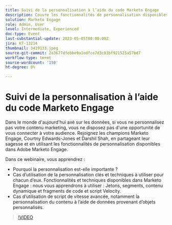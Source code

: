 ```yaml
---
title: Suivi de la personnalisation à l’aide du code Marketo Engage
description: Couvre les fonctionnalités de personnalisation disponibles dans Adobe Marketo Engage ; Jetons, segments, contenu dynamique et fragments de code et script Velocity.  Cas d’utilisation de script de vitesse avancée, notamment la personnalisation du contenu à l’aide de données provenant d’objets personnalisés.
solution: Marketo Engage
role: Admin, User
level: Intermediate, Experienced
doc-type: Event
last-substantial-update: 2023-05-05T00:00:00Z
jira: KT-13214
thumbnail: 3419133.jpeg
source-git-commit: 2a3677dfebbe9a1edfce7d3c03bf921525a57bd7
workflow-type: tm+mt
source-wordcount: '150'
ht-degree: 0%

---
```



# Suivi de la personnalisation à l’aide du code Marketo Engage

Dans le monde d&#39;aujourd&#39;hui axé sur les données, si vous ne personnalisez pas votre contenu marketing, vous ne disposez pas d&#39;une opportunité de vous connecter à votre audience. Rejoignez les champions Marketo Engage, Courtny Edwards-Jones et Darshil Shah, en partageant leur sagesse et en utilisant les fonctionnalités de personnalisation disponibles dans Adobe Marketo Engage.

Dans ce webinaire, vous apprendrez :

* Pourquoi la personnalisation est-elle importante ?
* Cas d’utilisation de la personnalisation clés et techniques à utiliser pour chacun d’eux. Fonctionnalités et techniques disponibles dans Marketo Engage : nous vous apprendrons à utiliser : Jetons, segments, contenu dynamique et fragments de code et script Velocity.
* Cas d’utilisation de script de vitesse avancée, notamment la personnalisation du contenu à l’aide de données provenant d’objets personnalisés.

>[!VIDEO](https://video.tv.adobe.com/v/3419133/?learn=on)
